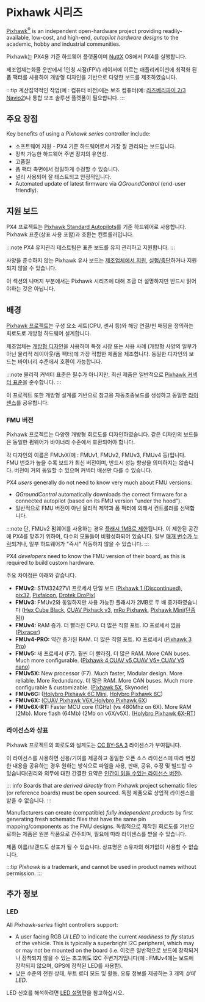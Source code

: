 # Pixhawk 시리즈

[Pixhawk<sup>&reg;</sup>](https://pixhawk.org/) is an independent open-hardware project providing readily-available, low-cost, and high-end, _autopilot hardware designs_ to the academic, hobby and industrial communities.

Pixhawk는 PX4용 기준 하드웨어 플랫폼이며 [NuttX](https://nuttx.apache.org/) OS에서 PX4를 실행합니다.

제조업체는화물 운반에서 1인칭 시점(FPV) 레이서에 이르는 애플리케이션에 최적화 된 폼 팩터를 사용하여 개방형 디자인을 기반으로 다양한 보드를 제조하였습니다.

:::tip
계산집약적인 작업(예 : 컴퓨터 비전)에는 보조 컴퓨터(예: [라즈베리파이 2/3 Navio2](../flight_controller/raspberry_pi_navio2.md))나 통합 보조 솔루션 플랫폼이 필요합니다.
:::

## 주요 장점

Key benefits of using a _Pixhawk series_ controller include:

- 소프트웨어 지원 - PX4 기준 하드웨어로서 가장 잘 관리되는 보드입니다.
- 장착 가능한 하드웨어 주변 장치의 유연성.
- 고품질
- 폼 팩터 측면에서 정밀하게 수정할 수 있습니다.
- 널리 사용되어 잘 테스트되고 안정적입니다.
- Automated update of latest firmware via _QGroundControl_ (end-user friendly).

## 지원 보드

PX4 프로젝트는 [Pixhawk Standard Autopilots](../flight_controller/autopilot_pixhawk_standard.md)를 기준 하드웨어로 사용합니다. Pixhawk 표준(상표 사용 포함)과 호환는 컨트롤러입니다.

:::note
PX4 유지관리 테스트팀은 표준 보드를 유지 관리하고 지원합니다.
:::

사양을 준수하지 않는 Pixhawk 유사 보드는 [제조업체에서 지원](../flight_controller/autopilot_manufacturer_supported.md), [실험/중단](../flight_controller/autopilot_experimental.md)하거나 지원되지 않을 수 있습니다.

이 섹션의 나머지 부분에서는 Pixhawk 시리즈에 대해 조금 더 설명하지만 반드시 읽어야하는 것은 아닙니다.

## 배경

[Pixhawk 프로젝트](https://pixhawk.org/)는 구성 요소 세트(CPU, 센서 등)와 해당 연결/핀 매핑을 정의하는 회로도로 개방형 하드웨어 설계합니다.

제조업체는 [개방형 디자인](https://github.com/pixhawk/Hardware)을 사용하여 특정 시장 또는 사용 사례 (개방형 사양의 일부가 아닌 물리적 레이아웃/폼 팩터)에 가장 적합한 제품을 제조합니다. 동일한 디자인의 보드는 바이너리 수준에서 호환이 가능합니다.

:::note
물리적 커넥터 표준은 필수가 아니지만, 최신 제품은 일반적으로 [Pixhawk 커넥터 표준](https://pixhawk.org/pixhawk-connector-standard/)을 준수합니다.
:::

이 프로젝트 또한 개방형 설계를 기반으로 참고용 자동조종보드를 생성하고 동일한 [라이센스](#licensing-and-trademarks)를 공유합니다.

<a id="fmu_versions"></a>

### FMU 버전

Pixhawk 프로젝트는 다양한 개방형 회로도를 디자인하였습니다. 같은 디자인의 보드들은 동일한 펌웨어가 바이너리 수준에서 호환되어야 합니다.

각 디자인의 이름은 FMUvX(예 : FMUv1, FMUv2, FMUv3, FMUv4 등)입니다. FMU 번호가 높을 수록 보드가 최신 버전이며, 반드시 성능 향상을 의미하지는 않습니다. 버전이 거의 동일할 수 있으며 커넥터 배선만 다를 수 있습니다.

PX4 _users_ generally do not need to know very much about FMU versions:

- _QGroundControl_ automatically downloads the correct firmware for a connected autopilot (based on its FMU version "under the hood").
- 일반적으로 FMU 버전이 아닌 물리적 제약과 폼 팩터에 의해서 컨트롤러를 선택합니다.

:::note
단, FMUv2 펌웨어를 사용하는 경우 [플래시 1MB로 제한](../flight_controller/silicon_errata.md#fmuv2-pixhawk-silicon-errata)됩니다. 이 제한된 공간에 PX4를 맞추기 위하여, 다수의 모듈들이 비활성화되어 있습니다. 일부 [매개 변수가 누락](../advanced_config/parameters.md#missing)되거나, 일부 하드웨어가 "즉시" 작동하지 않을 수 있습니다.
:::

PX4 _developers_ need to know the FMU version of their board, as this is required to build custom hardware.

주요 차이점은 아래와 같습니다.

- **FMUv2:** STM32427VI 프로세서 단일 보드 ([Pixhawk 1 (Discontinued)](../flight_controller/pixhawk.md), [pix32](../flight_controller/holybro_pix32.md), [Pixfalcon](../flight_controller/pixfalcon.md), [Drotek DroPix](../flight_controller/dropix.md))
- **FMUv3:** FMUv2와 동일하지만 사용 가능한 플래시가 2MB로 두 배 증가하였습니다 ([Hex Cube Black](../flight_controller/pixhawk-2.md), [CUAV Pixhack v3](../flight_controller/pixhack_v3.md), [mRo Pixhawk](../flight_controller/mro_pixhawk.md), [Pixhawk Mini(단종됨)](../flight_controller/pixhawk_mini.md))
- **FMUv4:** RAM 증가. 더 빨라진 CPU. 더 많은 직렬 포트. IO 프로세서 없음 ([Pixracer](../flight_controller/pixracer.md))
- **FMUv4-PRO:** 약간 증가된 RAM. 더 많은 직렬 포트. IO 프로세서 ([Pixhawk 3 Pro](../flight_controller/pixhawk3_pro.md))
- **FMUv5:** 새 프로세서 (F7). 훨씬 더 빨라짐. 더 많은 RAM. More CAN buses. Much more configurable. ([Pixhawk 4](../flight_controller/pixhawk4.md),[CUAV v5](../flight_controller/cuav_v5.md),[CUAV V5+](../flight_controller/cuav_v5_plus.md),[CUAV V5 nano](../flight_controller/cuav_v5_nano.md))
- **FMUv5X:** New processor (F7). Much faster, Modular design. More reliable. More Redundancy. 더 많은 RAM. More CAN buses. Much more configurable & customizable. ([Pixhawk 5X](../flight_controller/pixhawk5x.md), Skynode)
- **FMUv6C:** ([Holybro Pixhawk 6C Mini](../flight_controller/pixhawk6c_mini.md), [Holybro Pixhawk 6C](../flight_controller/pixhawk6c.md))
- **FMUv6X:** ([CUAV Pixhawk V6X](../flight_controller/cuav_pixhawk_v6x.md),[Holybro Pixhawk 6X](../flight_controller/pixhawk6x.md))
- **FMUv6X-RT:** Faster MCU core (1GHz) (vs 480Mhz on 6X). More RAM (2Mb). More flash (64Mb) (2Mb on v6X/v5X). ([Holybro Pixhawk 6X-RT](../flight_controller/pixhawk6x-rt.md))

<a id="licensing-and-trademarks"></a>

### 라이선스와 상표

Pixhawk 프로젝트의 회로도와 설계도는 [CC BY-SA 3](https://creativecommons.org/licenses/by-sa/3.0/legalcode) 라이센스가 부여됩니다.

이 라이선스를 사용하면 신용/기여를 제공하고 동일한 오픈 소스 라이선스에 따라 변경한 내용을 공유하는 경우 원하는 방식으로 파일을 사용, 판매, 공유, 수정 및 빌드할 수 있습니다(권리와 의무에 대한 간결한 요약은 [인간이 읽을 수있는 라이선스 버전](https://creativecommons.org/licenses/by-sa/3.0/)).

::: info Boards that are _derived directly_ from Pixhawk project schematic files (or reference boards) must be open sourced. 독점 제품으로 상업적 라이센스를 받을 수 없습니다.
:::

Manufacturers can create (compatible) _fully independent products_ by first generating fresh schematic files that have the same pin mapping/components as the FMU designs. 독립적으로 제작된 회로도를 기반으로하는 제품은 원본 작품으로 간주되며, 필요에 따라 라이센스를 받을 수 있습니다.

제품 이름/브랜드도 상표가 될 수 있습니다. 상표명은 소유자의 허가없이 사용할 수 없습니다.

:::tip
_Pixhawk_ is a trademark, and cannot be used in product names without permission.
:::

## 추가 정보

### LED

All _Pixhawk-series_ flight controllers support:

- A user facing RGB _UI LED_ to indicate the current _readiness to fly_ status of the vehicle. This is typically a superbright I2C peripheral, which may or may not be mounted on the board (i.e. 이것은 일반적으로 보드에 장착되거나 장착되지 않을 수 있는 초고휘도 I2C 주변기기입니다(예 : FMUv4에는 보드에 장착되지 않으며, GPS에 장착된 LED를 사용함).
- 낮은 수준의 전원 상태, 부트 로더 모드 및 활동, 오류 정보를 제공하는 3 개의 *상태 LED*.

LED 신호를 해석하려면 [LED 설명](../getting_started/led_meanings.md)편을 참고하십시오.

